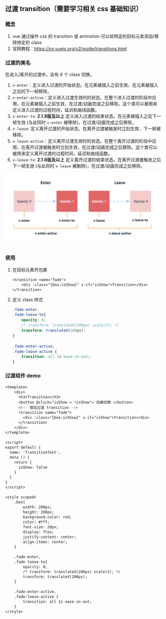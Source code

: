 ## 过渡 transition（需要学习相关 css 基础知识）

### 概念

1. vue 通过操作 css 的 transition 或 animotion 可以给特定的目标元素添加/移除特定的 class
2. 官网教程：https://cn.vuejs.org/v2/guide/transitions.html



### 过渡的类名

在进入/离开的过渡中，会有 6 个 class 切换。

1. `v-enter`：定义进入过渡的开始状态。在元素被插入之前生效，在元素被插入之后的下一帧移除。
2. `v-enter-active`：定义进入过渡生效时的状态。在整个进入过渡的阶段中应用，在元素被插入之前生效，在过渡/动画完成之后移除。这个类可以被用来定义进入过渡的过程时间，延迟和曲线函数。
3. `v-enter-to`: **2.1.8版及以上** 定义进入过渡的结束状态。在元素被插入之后下一帧生效 (与此同时 `v-enter` 被移除)，在过渡/动画完成之后移除。
4. `v-leave`: 定义离开过渡的开始状态。在离开过渡被触发时立刻生效，下一帧被移除。
5. `v-leave-active`：定义离开过渡生效时的状态。在整个离开过渡的阶段中应用，在离开过渡被触发时立刻生效，在过渡/动画完成之后移除。这个类可以被用来定义离开过渡的过程时间，延迟和曲线函数。
6. `v-leave-to`: **2.1.8版及以上** 定义离开过渡的结束状态。在离开过渡被触发之后下一帧生效 (与此同时 `v-leave` 被删除)，在过渡/动画完成之后移除。

![image-20200321161517364](03_过渡&动画.assets/image-20200321161517364.png)



### 使用

1. 在目标元素外包裹

   ```vue
   <transition name="fade">
       <div :class="{box:isShow}" v-if="isShow">Transition</div>
   </transition>
   ```

2. 定义 class 样式

   ```css
   .fade-enter,
   .fade-leave-to{
       opacity: 0;
       /* transform: translateX(200px) scale(3); */
       transform: translateX(200px);
   }
   
   .fade-enter-active,
   .fade-leave-active {
       transition: all 2s ease-in-out;
   }
   ```
   
   



### 过渡组件 demo

```vue
<template>
    <div>
      <h3>Transition</h3>
      <button @click="isShow = !isShow"> 动画切换 </button>
      <!-- 增加过渡 transition -->
      <transition name="fade">
        <div :class="{box:isShow}" v-if="isShow">Transition</div>
      </transition>
    </div>
</template>

<script>
export default {
  name: 'TransitionTest',
  data () {
    return {
      isShow: false
    }
  }
}
</script>

<style scoped>
    .box{
        width: 200px;
        height: 200px;
        background-color: red;
        color: #fff;
        font-size: 20px;
        display: flex;
        justify-content: center;
        align-items: center;
    }

    .fade-enter,
    .fade-leave-to{
        opacity: 0;
        /* transform: translateX(200px) scale(3); */
        transform: translateX(200px);
    }

    .fade-enter-active,
    .fade-leave-active {
        transition: all 2s ease-in-out;
    }
</style>
```



